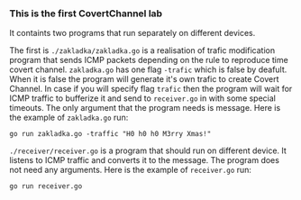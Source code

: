 ### This is the first CovertChannel lab

It containts two programs that run separately on different devices.

The first is `./zakladka/zakladka.go` is a realisation of trafic modification program that sends ICMP packets depending on the rule to reproduce time covert channel.
`zakladka.go` has one flag `-trafic` which is false by deafult. When it is false the program will generate it's own trafic to create Covert Channel. In case if you will specify flag `trafic` then the program will wait for ICMP traffic to bufferize it and send to `receiver.go` in with some special timeouts.
The only argument that the program needs is message. Here is the example of `zakladka.go` run:

```
go run zakladka.go -traffic "H0 h0 h0 M3rry Xmas!"
```


`./receiver/receiver.go` is a program that should run on different device. It listens to ICMP traffic and converts it to the message.
The program does not need any arguments. Here is the example of `receiver.go` run:

```
go run receiver.go
```
